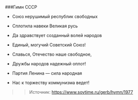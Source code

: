 ###Гимн СССР

- Союз нерушимый республик свободных
- Сплотила навеки Великая русь
- Да здравствует созданный волей народов
- Единый, могучий Советский Союз!

- Славься, Отечество наше свободное,
- Дружбы народов надежный оплот!
- Партия Ленина — сила народная
- Нас к торжеству коммунизма ведет!

>>Источник: https://www.sovtime.ru/gerb/hymn/1977
